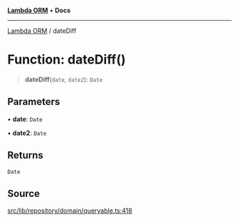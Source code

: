 [**Lambda ORM**](../README.md) • **Docs**

***

[Lambda ORM](../README.md) / dateDiff

# Function: dateDiff()

> **dateDiff**(`date`, `date2`): `Date`

## Parameters

• **date**: `Date`

• **date2**: `Date`

## Returns

`Date`

## Source

[src/lib/repository/domain/queryable.ts:418](https://github.com/lambda-orm/lambdaorm-base/blob/75309e81097991935956cdab867faba6428c498c/src/lib/repository/domain/queryable.ts#L418)
